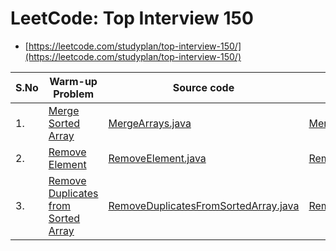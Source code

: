 # LeetCode: Top Interview 150
- [https://leetcode.com/studyplan/top-interview-150/](https://leetcode.com/studyplan/top-interview-150/)


| S.No | Warm-up Problem | Source code | Test Cases  | Video | 
| ------------- |------------- |-------------|-------------| -----:|
| 1. | [Merge Sorted Array](https://leetcode.com/problems/merge-sorted-array/) | [MergeArrays.java](https://github.com/krishnamanchikalapudi/CodingChallenge.java/blob/develop/src/main/java/solutions/leetcode/interview/top150q/MergeArrays.java) | [MergeArraysTests.java](https://github.com/krishnamanchikalapudi/CodingChallenge.java/blob/develop/src/test/java/solutions/leetcode/interview/top150q/unit/MergeArraysTests.java)  |  [videos](https://youtube.com/@DayOneDev)| 
| 2. | [Remove Element](https://leetcode.com/problems/remove-element/) | [RemoveElement.java](https://github.com/krishnamanchikalapudi/CodingChallenge.java/blob/develop/src/main/java/solutions/leetcode/interview/top150q/RemoveElement.java) | [RemoveElementTests.java](https://github.com/krishnamanchikalapudi/CodingChallenge.java/blob/develop/src/test/java/solutions/leetcode/interview/top150q/unit/RemoveElementTests.java)  |  [videos](https://youtube.com/@DayOneDev)  | 
| 3. | [Remove Duplicates from Sorted Array](https://leetcode.com/problems/remove-duplicates-from-sorted-array/) | [RemoveDuplicatesFromSortedArray.java](https://github.com/krishnamanchikalapudi/CodingChallenge.java/blob/develop/src/main/java/solutions/leetcode/interview/top150q/RemoveDuplicatesFromSortedArray.java) | [RemoveDuplicatesFromSortedArrayTests.java](https://github.com/krishnamanchikalapudi/CodingChallenge.java/blob/develop/src/test/java/solutions/leetcode/interview/top150q/unit/RemoveDuplicatesFromSortedArrayTests.java)  |  [videos](https://youtube.com/@DayOneDev)  | 




<!--

| ? | [?](https://www.hackerrank.com/challenges/?) | [?.java](https://github.com/krishnamanchikalapudi/CodingChallenge.java/blob/develop/src/main/java/solutions/leetcode/interview/top150q/?.java) | [?Tests.java](https://github.com/krishnamanchikalapudi/CodingChallenge.java/blob/develop/src/test/java/solutions/leetcode/interview/top150q/unit/?Tests.java)  |  [videos](https://youtube.com/@DayOneDev)  | 


-->